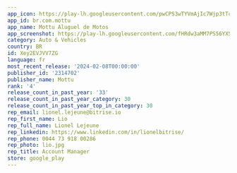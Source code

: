 ```yaml
---
app_icon: https://play-lh.googleusercontent.com/pwCPS3wTYVmAjIc7Wjp3tTcR1RDB97S-NvQ5tG_vlbYZKjmzSC98Y73nXFyc_L1b4LU
app_id: br.com.mottu
app_name: Mottu Aluguel de Motos
app_screenshot: https://play-lh.googleusercontent.com/fHRdw3aMM7PS56YX5DrIYhRem-HuBWds-elfxLUKFoGUE--d-qRlj2is2UuXzjZfN9Q
category: Auto & Vehicles
country: BR
id: Xey2EVJVV7ZG
language: fr
most_recent_release: '2024-02-08T00:00:00'
publisher_id: '2314702'
publisher_name: Mottu
rank: '4'
release_count_in_past_year: '33'
release_count_in_past_year_category: 30
release_count_in_past_year_top_in_category: 30
rep_email: lionel.lejeune@bitrise.io
rep_first_name: Lio
rep_full_name: Lionel Lejeune
rep_linkedin: https://www.linkedin.com/in/lionelbitrise/
rep_phone: 0044 73 918 00286
rep_photo: lio.jpg
rep_title: Account Manager
store: google_play
---
```

